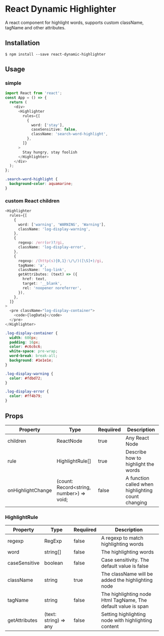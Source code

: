 # React Dynamic Highlighter

A react component for highlight words, supports custom className, tagName and other attributes.

## Installation

```
$ npm install --save react-dynamic-highlighter
```

## Usage

### simple

```typescript
import React from 'react';
const App = () => {
  return (
    <div>
      <Highlighter
        rules={[
          {
            word: ['stay'],
            caseSensitive: false,
            className: 'search-word-highlight',
          },
        ]}
      >
        Stay hungry, stay foolish
      </Highlighter>
    </div>
  );
};
```

```css
.search-word-highlight {
  background-color: aquamarine;
}
```

### custom React children

```typescript
<Highlighter
  rules={[
    {
      word: ['warning', 'WARNING', 'Warning'],
      className: 'log-display-warning',
    },
    {
      regexp: /err(or)?/gi,
      className: 'log-display-error',
    },
    {
      regexp: /(http(s){0,1}:\/\/)([\S]+)/gi,
      tagName: 'a',
      className: 'log-link',
      getAttributes: (text) => ({
        href: text,
        target: '__blank',
        rel: 'noopener noreferrer',
      }),
    },
  ]}
>
  <pre className="log-display-container">
    <code>{logData}</code>
  </pre>
</Highlighter>
```

```css
.log-display-container {
  width: 600px;
  padding: 16px;
  color: #c6c6c6;
  white-space: pre-wrap;
  word-break: break-all;
  background: #1e1e1e;
}

.log-display-warning {
  color: #fdbd72;
}

.log-display-error {
  color: #ff4b79;
}
```

## Props

| Property | Type | Requiired | Description |
| --- | --- | --- | --- |
| children | ReactNode | true | Any React Node |
| rule | HighlightRule[] | true | Describe how to highlight the words |
| onHighlightChange | (count: Record<string, number>) => void; | false | A function called when highlighting count changing |

### HighlightRule

| Property | Type | Requiired | Description |
| --- | --- | --- | --- |
| regexp | RegExp | false | A regexp to match highlighting words |
| word | string[] | false | The highlighting words |
| caseSensitive | boolean | false | Case sensitivity. The default value is false |
| className | string | true | The className will be added the highlighting node |
| tagName | string | false | The highlighting node Html TagName, The default value is span |
| getAttributes | (text: string) => any | false | Setting highlighting node with highlighting content |
